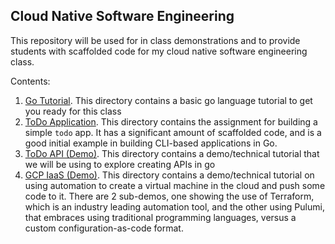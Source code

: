 ## Cloud Native Software Engineering

This repository will be used for in class demonstrations and to provide students with scaffolded code for my cloud native software engineering class.

Contents:

1. [Go Tutorial](./gotutorial/).  This directory contains a basic go language tutorial to get you ready for this class
2. [ToDo Application](./todo/).  This directory contains the assignment for building a simple `todo` app.  It has a significant amount of scaffolded code, and is a good initial example in building CLI-based applications in Go.
3. [ToDo API (Demo)](./todo-api/).  This directory contains a demo/technical tutorial that we will be using to explore creating APIs in go
4. [GCP IaaS (Demo)](./infrastructure-automation/).  This directory contains a demo/technical tutorial on using automation to create a virtual machine in the cloud and push some code to it. There are 2 sub-demos, one showing the use of Terraform, which is an industry leading automation tool, and the other using Pulumi, that embraces using traditional programming languages, versus a custom configuration-as-code format.